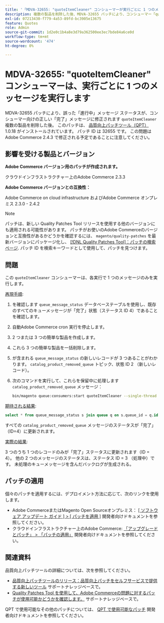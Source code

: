 ```yaml
---
title: '「MDVA-32655: "quoteItemCleaner" コンシューマーが実行ごとに 1 つのメッセージを実行する」'
description: 複数の製品を削除した後、MDVA-32655 パッチにより、コンシューマー「quoteItemCleaner」の正しい「complete」メッセージに対する誤った「in progress」メッセージのステータスが修正されます。 このパッチは、[Quality Patches Tool （QPT） ] （/help/announcements/adobe-commerce-announcements/magento-quality-patches-released-new-tool-to-self-serve-quality-patches.md） 1.0.18 がインストールされている場合に利用できます。 パッチ ID は 32655 です。 この問題はAdobe Commerce 2.4.3 で修正される予定であることに注意してください。
exl-id: 07213430-f779-4a53-89fd-bc3905e13675
feature: Quotes
role: Admin
source-git-commit: 1d2e0c1b4a8e3d79a362500ee3ec7bde84a6ce0d
workflow-type: tm+mt
source-wordcount: '474'
ht-degree: 0%

---
```


# MDVA-32655: &quot;quoteItemCleaner&quot; コンシューマーは、実行ごとに 1 つのメッセージを実行します

MDVA-32655 パッチにより、誤った「進行中」メッセージ ステータスが、コンシューマー向けの正しい「完了」メッセージに修正されます `quoteItemCleaner` 複数の製品を削除した後。 このパッチは、 [品質向上パッチツール（QPT）](/help/announcements/adobe-commerce-announcements/magento-quality-patches-released-new-tool-to-self-serve-quality-patches.md) 1.0.18 がインストールされています。 パッチ ID は 32655 です。 この問題はAdobe Commerce 2.4.3 で修正される予定であることに注意してください。

## 影響を受ける製品とバージョン

**Adobe Commerce バージョン用のパッチが作成されます。**

クラウドインフラストラクチャー上のAdobe Commerce 2.3.3

**Adobe Commerce バージョンとの互換性：**

Adobe Commerce on cloud infrastructure およびAdobe Commerce オンプレミス 2.3.0 - 2.4.2

>[!NOTE]
>
>パッチは、新しい Quality Patches Tool リリースを使用する他のバージョンにも適用される可能性があります。 パッチがお使いのAdobe Commerceのバージョンと互換性があるかどうかを確認するには、 `magento/quality-patches` を最新バージョンにパッケージ化し、 [[!DNL Quality Patches Tool]：パッチの検索ページ](https://devdocs.magento.com/quality-patches/tool.html#patch-grid). パッチ ID を検索キーワードとして使用して、パッチを見つけます。

## 問題

この `quoteItemCleaner` コンシューマーは、各実行で 1 つのメッセージのみを実行します。

<u>再現手順</u>:

1. を確認します `queue_message_status` データベーステーブルを使用し、既存のすべてのキューメッセージが「完了」状態（ステータス ID 4）であることを確認します。
1. 自動Adobe Commerce cron 実行を停止します。
1. 2 つまたは 3 つの簡単な製品を作成します。
1. これら 3 つの簡単な製品を一括削除します。
1. が含まれる `queue_message_status` の新しいレコードが 3 つあることがわかります。 `catalog_product_removed_queue` トピック、状態 ID 2 （新しいレコード）。
1. 次のコマンドを実行して、これらを保留中に処理します `catalog_product_removed_queue` メッセージ：

   ```bash
   bin/magento queue:consumers:start quoteItemCleaner --single-thread --max-messages=100
   ```

<u>期待される結果</u>:

```sql
select * from queue_message_status s join queue q on s.queue_id = q.id where q.name = "catalog_product_removed_queue";
```

すべての `catalog_product_removed_queue` メッセージのステータスが「完了」（ID=4）に更新されます。

<u>実際の結果</u>:

3 つのうち 1 つのレコードのみが「完了」ステータスに更新されます（ID = 4）。 他の 2 つのメッセージのステータスは、ステータス ID = 3 （処理中）です。 未処理のキューメッセージを含んだバックログが生成される。

## パッチの適用

個々のパッチを適用するには、デプロイメント方法に応じて、次のリンクを使用します。

* Adobe CommerceまたはMagento Open Sourceオンプレミス： [[ ソフトウェア アップデート ガイド ] > [ パッチを適用 ]](https://devdocs.magento.com/guides/v2.4/comp-mgr/patching/mqp.html) 開発者向けドキュメントを参照してください。
* クラウドインフラストラクチャー上のAdobe Commerce: [「アップグレードとパッチ」 > 「パッチの適用」](https://devdocs.magento.com/cloud/project/project-patch.html) 開発者向けドキュメントを参照してください。

## 関連資料

品質向上パッチツールの詳細については、次を参照してください。

* [品質向上パッチツールのリリース：品質向上パッチをセルフサービスで提供する新しいツール](/help/announcements/adobe-commerce-announcements/magento-quality-patches-released-new-tool-to-self-serve-quality-patches.md) サポートナレッジベースで。
* [Quality Patches Tool を使用して、Adobe Commerceの問題に対するパッチが使用可能かどうかを確認します。](/help/support-tools/patches-available-in-qpt-tool/check-patch-for-magento-issue-with-magento-quality-patches.md) サポートナレッジベースで。

QPT で使用可能なその他のパッチについては、 [QPT で使用可能なパッチ](https://devdocs.magento.com/quality-patches/tool.html#patch-grid) 開発者向けドキュメントを参照してください。
